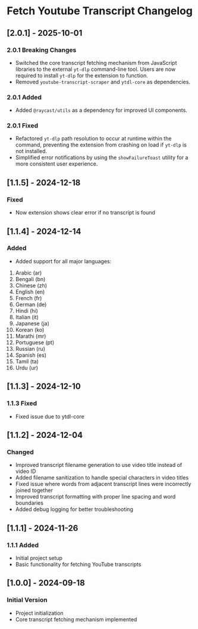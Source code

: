 # Fetch Youtube Transcript Changelog

## [2.0.1] - 2025-10-01

### 2.0.1 Breaking Changes

- Switched the core transcript fetching mechanism from JavaScript libraries to the external `yt-dlp` command-line tool. Users are now required to install `yt-dlp` for the extension to function.
- Removed `youtube-transcript-scraper` and `ytdl-core` as dependencies.

### 2.0.1 Added

- Added `@raycast/utils` as a dependency for improved UI components.

### 2.0.1 Fixed

- Refactored `yt-dlp` path resolution to occur at runtime within the command, preventing the extension from crashing on load if `yt-dlp` is not installed.
- Simplified error notifications by using the `showFailureToast` utility for a more consistent user experience.

## [1.1.5] - 2024-12-18

### Fixed

- Now extension shows clear error if no transcript is found

## [1.1.4] - 2024-12-14

### Added

- Added support for all major languages:

1. Arabic (ar)
2. Bengali (bn)
3. Chinese (zh)
4. English (en)
5. French (fr)
6. German (de)
7. Hindi (hi)
8. Italian (it)
9. Japanese (ja)
10. Korean (ko)
11. Marathi (mr)
12. Portuguese (pt)
13. Russian (ru)
14. Spanish (es)
15. Tamil (ta)
16. Urdu (ur)

## [1.1.3] - 2024-12-10

### 1.1.3 Fixed

- Fixed issue due to ytdl-core

## [1.1.2] - 2024-12-04

### Changed

- Improved transcript filename generation to use video title instead of video ID
- Added filename sanitization to handle special characters in video titles
- Fixed issue where words from adjacent transcript lines were incorrectly joined together
- Improved transcript formatting with proper line spacing and word boundaries
- Added debug logging for better troubleshooting

## [1.1.1] - 2024-11-26

### 1.1.1 Added

- Initial project setup
- Basic functionality for fetching YouTube transcripts

## [1.0.0] - 2024-09-18

### Initial Version

- Project initialization
- Core transcript fetching mechanism implemented
